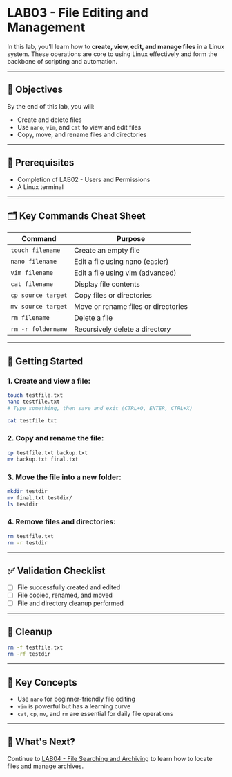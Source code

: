 # LAB03 - File Editing and Management

In this lab, you’ll learn how to **create, view, edit, and manage files** in a Linux system. These operations are core to using Linux effectively and form the backbone of scripting and automation.

---

## 🎯 Objectives

By the end of this lab, you will:
- Create and delete files
- Use `nano`, `vim`, and `cat` to view and edit files
- Copy, move, and rename files and directories

---

## 🧰 Prerequisites

- Completion of LAB02 - Users and Permissions
- A Linux terminal

---

## 🗂️ Key Commands Cheat Sheet

| Command | Purpose |
|---------|---------|
| `touch filename` | Create an empty file |
| `nano filename` | Edit a file using nano (easier) |
| `vim filename` | Edit a file using vim (advanced) |
| `cat filename` | Display file contents |
| `cp source target` | Copy files or directories |
| `mv source target` | Move or rename files or directories |
| `rm filename` | Delete a file |
| `rm -r foldername` | Recursively delete a directory |

---

## 🚀 Getting Started

### 1. Create and view a file:
```bash
touch testfile.txt
nano testfile.txt
# Type something, then save and exit (CTRL+O, ENTER, CTRL+X)

cat testfile.txt
```

### 2. Copy and rename the file:
```bash
cp testfile.txt backup.txt
mv backup.txt final.txt
```

### 3. Move the file into a new folder:
```bash
mkdir testdir
mv final.txt testdir/
ls testdir
```

### 4. Remove files and directories:
```bash
rm testfile.txt
rm -r testdir
```

---

## ✅ Validation Checklist

- [ ] File successfully created and edited
- [ ] File copied, renamed, and moved
- [ ] File and directory cleanup performed

---

## 🧹 Cleanup
```bash
rm -f testfile.txt
rm -rf testdir
```

---

## 🧠 Key Concepts

- Use `nano` for beginner-friendly file editing
- `vim` is powerful but has a learning curve
- `cat`, `cp`, `mv`, and `rm` are essential for daily file operations

---

## 🔁 What's Next?
Continue to [LAB04 - File Searching and Archiving](../LAB04-File-Searching-And-Archiving/README.md) to learn how to locate files and manage archives.